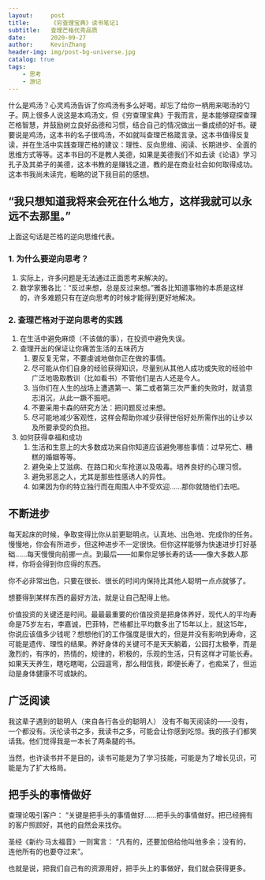 ```yaml
---
layout:     post
title:      《穷查理宝典》读书笔记1
subtitle:   查理芒格优秀品质
date:       2020-09-27
author:     KevinZhang
header-img: img/post-bg-universe.jpg
catalog: true
tags:
    - 思考
    - 游记
---
```


什么是鸡汤？心灵鸡汤告诉了你鸡汤有多么好喝，却忘了给你一柄用来喝汤的勺子。网上很多人说这是本鸡汤文，但《穷查理宝典》于我而言，是本能够窥探查理芒格智慧，并鼓励树立良好品德和习惯，结合自己的情况做出一番成绩的好书。硬要说是鸡汤，这本书的名子很鸡汤，不如就叫查理芒格箴言录。这本书值得反复读，并在生活中实践查理芒格的建议：理性、反向思维、阅读、长期进步、全面的思维方式等等。这本书目的不是教人美德，如果是美德我们不如去读《论语》学习孔子及其弟子的美德，这本书教的是赚钱之道，教的是在商业社会如何取得成功。这本书我尚未读完，粗略的说下我目前的感想。

## “我只想知道我将来会死在什么地方，这样我就可以永远不去那里。”
上面这句话是芒格的逆向思维代表。
### 1. 为什么要逆向思考？
1. 实际上，许多问题是无法通过正面思考来解决的。
2. 数学家雅各比：“反过来想，总是反过来想。”雅各比知道事物的本质是这样的，许多难题只有在逆向思考的时候才能得到更好地解决。
### 2. 查理芒格对于逆向思考的实践
1. 在生活中避免麻烦（不该做的事），在投资中避免失误。
2. 查理开出的保证让你痛苦生活的五味药方
   1. 要反复无常，不要虔诚地做你正在做的事情。
   2. 尽可能从你们自身的经验获得知识，尽量别从其他人成功或失败的经验中广泛地吸取教训（比如看书）不管他们是古人还是今人。
   3. 当你们在人生的战场上遭遇第一、第二或者第三次严重的失败时，就请意志消沉，从此一蹶不振吧。
   4. 不要采用卡森的研究方法：把问题反过来想。
   5. 尽可能地减少客观性，这样会帮助你减少获得世俗好处所需作出的让步以及所要承受的负担。
3. 如何获得幸福和成功
   1. 生活和生意上的大多数成功来自你知道应该避免哪些事情：过早死亡、糟糕的婚姻等等。
   2. 避免染上艾滋病、在路口和火车抢道以及吸毒。培养良好的心理习惯。
   3. 避免邪恶之人，尤其是那些性感诱人的异性。
   4. 如果因为你的特立独行而在周围人中不受欢迎......那你就随他们去吧。

## 不断进步
每天起床的时候，争取变得比你从前更聪明点。认真地、出色地、完成你的任务。慢慢地，你会有所进步，但这种进步不一定很快。但你这样能够为快速进步打好基础......每天慢慢向前挪一点。到最后——如果你足够长寿的话——像大多数人那样，你将会得到你应得的东西。

你不必非常出色，只要在很长、很长的时间内保持比其他人聪明一点点就够了。

想要得到某样东西的最好方法，就是让自己配得上他。

价值投资的关键还是时间。最最最重要的价值投资是把身体养好，现代人的平均寿命是75岁左右，李嘉诚，巴菲特，芒格都比平均数多出了15年以上，就这15年，你说应该值多少钱呢？想想他们的工作强度是很大的，但是并没有影响到寿命，这可能是遗传、理性的结果。养好身体的关键可不是天天躺着，公园打太极拳，而是激烈的，有序的，热情的，规律的，积极的，乐观的生活，只有这样才可能长寿。如果天天养生，瞎吃瞎喝，公园遛弯，那么相信我，即便长寿了，也痴呆了，但运动是身体健康不可或缺的。

## 广泛阅读
我这辈子遇到的聪明人（来自各行各业的聪明人） 没有不每天阅读的——没有， 一个都没有。沃伦读书之多，我读书之多，可能会让你感到吃惊。我的孩子们都笑话我。他们觉得我是一本长了两条腿的书。

当然，也许读书并不是目的，读书可能是为了学习技能，可能是为了增长见识，可能是为了扩大格局。


## 把手头的事情做好
查理论吸引客户： “关键是把手头的事情做好……把手头的事情做好。把已经拥有的客户照顾好，其他的自然会来找你。 

圣经《新约·马太福音》一则寓言： “凡有的，还要加倍给他叫他多余；没有的，连他所有的也要夺过来”。

也就是说，把我们自己有的资源用好，把手头上的事做好，我们就会获得更多。

